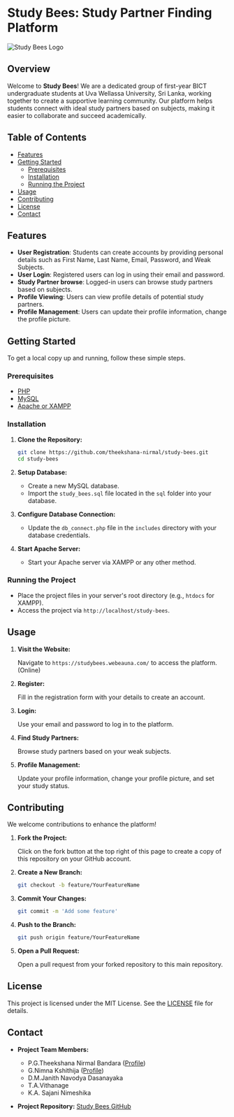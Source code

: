 # Study Bees: Study Partner Finding Platform

![Study Bees Logo](https://studybees.webeauna.com/assets/images/logo/logo-light.png)

## Overview

Welcome to **Study Bees**! We are a dedicated group of first-year BICT undergraduate students at Uva Wellassa University, Sri Lanka, working together to create a supportive learning community. Our platform helps students connect with ideal study partners based on subjects, making it easier to collaborate and succeed academically.

## Table of Contents

- [Features](#features)
- [Getting Started](#getting-started)
  - [Prerequisites](#prerequisites)
  - [Installation](#installation)
  - [Running the Project](#running-the-project)
- [Usage](#usage)
- [Contributing](#contributing)
- [License](#license)
- [Contact](#contact)

## Features

- **User Registration**: Students can create accounts by providing personal details such as First Name, Last Name, Email, Password, and Weak Subjects.
- **User Login**: Registered users can log in using their email and password.
- **Study Partner browse**: Logged-in users can browse study partners based on subjects.
- **Profile Viewing**: Users can view profile details of potential study partners.
- **Profile Management**: Users can update their profile information, change the profile picture.

## Getting Started

To get a local copy up and running, follow these simple steps.

### Prerequisites

- [PHP](https://www.php.net/)
- [MySQL](https://www.mysql.com/)
- [Apache or XAMPP](https://www.apachefriends.org/index.html)

### Installation

1. **Clone the Repository:**

   ```bash
   git clone https://github.com/theekshana-nirmal/study-bees.git
   cd study-bees
   ```

2. **Setup Database:**

   - Create a new MySQL database.
   - Import the `study_bees.sql` file located in the `sql` folder into your database.

3. **Configure Database Connection:**

   - Update the `db_connect.php` file in the `includes` directory with your database credentials.

4. **Start Apache Server:**

   - Start your Apache server via XAMPP or any other method.

### Running the Project

- Place the project files in your server's root directory (e.g., `htdocs` for XAMPP).
- Access the project via `http://localhost/study-bees`.

## Usage

1. **Visit the Website:**

   Navigate to `https://studybees.webeauna.com/` to access the platform. (Online)

2. **Register:**

   Fill in the registration form with your details to create an account.

3. **Login:**

   Use your email and password to log in to the platform.

4. **Find Study Partners:**

   Browse study partners based on your weak subjects.

5. **Profile Management:**

   Update your profile information, change your profile picture, and set your study status.


## Contributing

We welcome contributions to enhance the platform!

1. **Fork the Project:**

   Click on the fork button at the top right of this page to create a copy of this repository on your GitHub account.

2. **Create a New Branch:**

   ```bash
   git checkout -b feature/YourFeatureName
   ```

3. **Commit Your Changes:**

   ```bash
   git commit -m 'Add some feature'
   ```

4. **Push to the Branch:**

   ```bash
   git push origin feature/YourFeatureName
   ```

5. **Open a Pull Request:**

   Open a pull request from your forked repository to this main repository.

## License

This project is licensed under the MIT License. See the [LICENSE](LICENSE) file for details.

## Contact

- **Project Team Members:**
  - P.G.Theekshana Nirmal Bandara ([Profile](https://github.com/theekshana-nirmal))
  - G.Nimna Kshithija ([Profile](https://github.com/Nimna92))
  - D.M.Janith Navodya Dasanayaka
  - T.A.Vithanage
  - K.A. Sajani Nimeshika

- **Project Repository:** [Study Bees GitHub](https://github.com/theekshana-nirmal/study-bees/)
